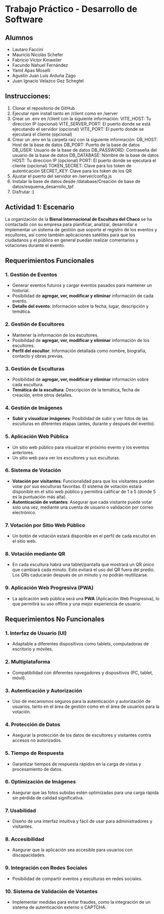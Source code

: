 # Trabajo Práctico - Desarrollo de Software

## Alumnos
- Lautaro Faccini
- Mauricio Nicolás Schefer
- Fabricio Víctor Kinweiler
- Facundo Nahuel Fernández
- Yamil Apas Moselli
- Agustín Juan Luis Arduña Zago
- Juan Ignacio Velazco Gez Schegtel

## Instrucciones:
1. Clonar el repositorio de GitHub
2. Ejecutar npm install tanto en /client como en /server
3. Crear un .env en /client con la siguiente información:
    VITE_HOST: Tu direccion IP (opcional)
    VITE_SERVER_PORT: El puerto donde se está ejecutando el servidor (opcional)
    VITE_PORT: El puerto donde se ejecutará el cliente (opcional)
4. Crear un .env en la carpeta raíz con la siguiente información:
    DB_HOST: Host de la base de datos
    DB_PORT: Puerto de la base de datos
    DB_USER: Usuario de la base de datos
    DB_PASSWORD: Contraseña del usuario de la base de datos
    DB_DATABASE: Nombre de la base de datos
    HOST: Tu direccion IP (opcional)
    PORT: El puerto donde se ejecutará el cliente (opcional)
    TOKEN_SECRET: Clave para los token de autenticación 
    SECRET_KEY: Clave para los token de los QR
5. Ajustar el puerto del servidor en /server/config.js
6. Instalar la base de datos desde /database/Creación de base de datos/esquema_desarrollo_tpf
7. Disfrutar :)

## Actividad 1: Escenario
La organización de la **Bienal Internacional de Escultura del Chaco** se ha contactado con su empresa para planificar, analizar, desarrollar e implementar un sistema de gestión que soporte el registro de los eventos y escultores, así como también aplicaciones satélites para que los ciudadanos y el público en general puedan realizar comentarios y votaciones durante el evento.

## Requerimientos Funcionales

### 1. Gestión de Eventos
- Generar eventos futuros y cargar eventos pasados para mantener un historial.
- Posibilidad de **agregar, ver, modificar y eliminar** información de cada evento.
- **Detalle del evento**: Información sobre la fecha, lugar, descripción y temática.

### 2. Gestión de Escultores
- Mantener la información de los escultores.
- Posibilidad de **agregar, ver, modificar y eliminar** información de los escultores.
- **Perfil del escultor**: Información detallada como nombre, biografía, contacto y obras previas.

### 3. Gestión de Esculturas
- Posibilidad de **agregar, ver, modificar y eliminar** información sobre cada escultura.
- **Temática de la escultura**: Descripción de la temática, fecha de creación, entre otros detalles.

### 4. Gestión de Imágenes
- **Subir y visualizar imágenes**: Posibilidad de subir y ver fotos de las esculturas en diferentes etapas (antes, durante y después del evento).

### 5. Aplicación Web Pública
- Un sitio web público para visualizar el próximo evento y los eventos anteriores.
- Un sitio web para ver los escultores y sus esculturas.

### 6. Sistema de Votación
- **Votación por visitantes**: Funcionalidad para que los visitantes puedan votar por sus esculturas favoritas. El sistema de votación estará disponible en el sitio web público y permitirá calificar de 1 a 5 (donde 5 es la puntuación más alta).
- **Autenticación de votantes**: Asegurar que cada visitante puede votar solo una vez, mediante una cuenta de usuario o validación por correo electrónico.
  
### 7. Votación por Sitio Web Público
- Un botón de votación estará disponible en el perfil de cada escultor en el sitio web.

### 8. Votación mediante QR
- En cada escultura habrá una tablet/pantalla que mostrará un QR único que cambiará cada minuto. Esto evitará el uso del QR fuera del predio. Los QRs caducarán después de un minuto y no podrán reutilizarse.

### 9. Aplicación Web Progresiva (PWA)
- La aplicación web pública será una **PWA** (Aplicación Web Progresiva), lo que permitirá su uso offline y una mejor experiencia de usuario.

## Requerimientos No Funcionales

### 1. Interfaz de Usuario (UI)
- Adaptable a diferentes dispositivos como tablets, computadoras de escritorio y móviles.

### 2. Multiplataforma
- Compatibilidad con diferentes navegadores y dispositivos (PC, tablet, móvil).

### 3. Autenticación y Autorización
- Uso de mecanismos seguros para la autenticación y autorización de usuarios, tanto en el área de gestión como en el área de usuarios para la votación.

### 4. Protección de Datos
- Asegurar la protección de los datos de escultores y visitantes contra accesos no autorizados.

### 5. Tiempo de Respuesta
- Garantizar tiempos de respuesta rápidos en la carga de vistas y procesamiento de datos.

### 6. Optimización de Imágenes
- Asegurar que las fotos subidas estén optimizadas para una carga rápida sin pérdida de calidad significativa.

### 7. Usabilidad
- Diseño de una interfaz intuitiva y fácil de usar para administradores y visitantes.

### 8. Accesibilidad
- Asegurar que la aplicación sea accesible para usuarios con discapacidades.

### 9. Integración con Redes Sociales
- Posibilidad de compartir eventos y esculturas en redes sociales.

### 10. Sistema de Validación de Votantes
- Implementar medidas para evitar fraudes, como la integración de un sistema de autenticación externo o CAPTCHA.
